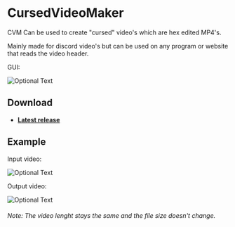 # CursedVideoMaker
CVM Can be used to create "cursed" video's which are hex edited MP4's.

Mainly made for discord video's but can be used on any program or website that reads the video header.

GUI:

![Optional Text](../master/readmeimages/GUI.PNG)
## Download
- **[Latest release](https://github.com/wrefgtzweve/CursedVideoMaker/releases/latest)**
## Example

Input video:

![Optional Text](../master/readmeimages/inputexample.PNG)

Output video:

![Optional Text](../master/readmeimages/outputexample.PNG)
###### Note: The video lenght stays the same and the file size doesn't change.
